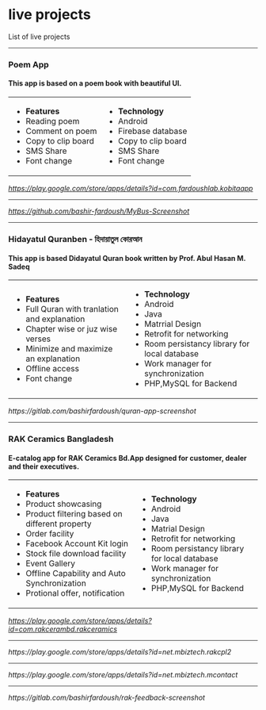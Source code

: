 # live projects
List of live projects
<hr style="height:1px;  border:none; color:#333; background-color:#333;" />
<h3> Poem App</h3>
<h4>This app is based on a poem book with beautiful UI.</h4>
<table >
  <tr>
    <td>
      <ul>
        <li><b>Features</b></br></li>
        <li>Reading poem</li>
        <li>Comment on poem</li>
        <li>Copy to clip board</li>
        <li>SMS Share</li> 
        <li>Font change</li>
      </ul>
    </td>
    <td>
      <ul>
        <li><b>Technology</b></br></li>
        <li>Android</li>
        <li>Firebase database</li>
        <li>Copy to clip board</li>
        <li>SMS Share</li> 
        <li>Font change</li>
      </ul>
    </td>
  </tr>
 </table>

<i> https://play.google.com/store/apps/details?id=com.fardoushlab.kobitaapp </i>
</br>
<hr style="height:1px;  border:none; color:#333; background-color:#333;" />

<i> https://github.com/bashir-fardoush/MyBus-Screenshot</i>

<hr style="height:1px;  border:none; color:#333; background-color:#333;" />

<h3> Hidayatul Quranben - হিদায়াতুল কোরআন</h3>
<h4>This app is based Didayatul Quran book written by Prof. Abul Hasan M. Sadeq</h4>

<table >
  <tr>
    <td>
      <ul>
        <li><b>Features</b></br></li>
        <li>Full Quran with tranlation and explanation</li>
        <li>Chapter wise or juz wise verses</li>
        <li>Minimize and maximize an explanation</li>
        <li>Offline access</li> 
        <li>Font change</li>
      </ul>
    </td>
    <td>
      <ul>
        <li><b>Technology</b></br></li>
        <li>Android</li>
        <li>Java</li>
        <li>Matrrial Design</li>
        <li>Retrofit for networking</li>
        <li>Room persistancy library for local database</li> 
        <li>Work manager for synchronization</li>
        <li>PHP,MySQL for Backend</li>
      </ul>
    </td>
  </tr>
 </table>
<i>https://gitlab.com/bashirfardoush/quran-app-screenshot</i>

<hr style="height:1px;  border:none; color:#333; background-color:#333;" />
<h3>RAK Ceramics Bangladesh</h3>
<h4>E-catalog app for RAK Ceramics Bd.App designed for customer, dealer and their executives.</h4>
<table >
  <tr>
    <td>
      <ul>
        <li><b>Features</b></br></li>
        <li>Product showcasing</li>
        <li>Product filtering based on different property</li>
        <li>Order facility </li>
        <li>Facebook Account Kit login</li>
        <li>Stock file download facility</li> 
        <li>Event Gallery</li>
        <li>Offline Capability and Auto Synchronization</li>
        <li>Protional offer, notification</li>
      </ul>
    </td>
    <td>
      <ul>
        <li><b>Technology</b></br></li>
        <li>Android</li>
        <li>Java</li>
        <li>Matrial Design</li>
        <li>Retrofit for networking</li>
        <li>Room persistancy library for local database</li>
        <li>Work manager for synchronization</li>
        <li>PHP,MySQL for Backend</li>
      </ul>
    </td>
  </tr>
 </table>

<i> https://play.google.com/store/apps/details?id=com.rakcerambd.rakceramics</i>

<hr style="height:1px;  border:none; color:#333; background-color:#333;" />
<i> https://play.google.com/store/apps/details?id=net.mbiztech.rakcpl2 </i>

<hr style="height:1px;  border:none; color:#333; background-color:#333;" />
<i> https://play.google.com/store/apps/details?id=net.mbiztech.mcontact</i>

<hr style="height:1px;  border:none; color:#333; background-color:#333;" />
<i> https://gitlab.com/bashirfardoush/rak-feedback-screenshot </i>


